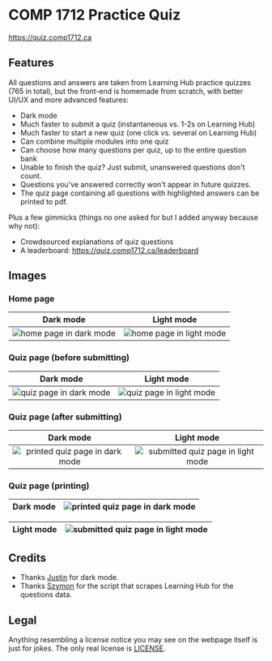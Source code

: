 # COMP 1712 Practice Quiz

<https://quiz.comp1712.ca>

## Features

All questions and answers are taken from Learning Hub practice quizzes (765 in total), but the front-end is homemade from scratch, with better UI/UX and more advanced features:

- Dark mode
- Much faster to submit a quiz (instantaneous vs. 1-2s on Learning Hub)
- Much faster to start a new quiz (one click vs. several on Learning Hub)
- Can combine multiple modules into one quiz
- Can choose how many questions per quiz, up to the entire question bank
- Unable to finish the quiz? Just submit, unanswered questions don't count.
- Questions you've answered correctly won't appear in future quizzes.
- The quiz page containing all questions with highlighted answers can be printed to pdf.

Plus a few gimmicks (things no one asked for but I added anyway because why not):
- Crowdsourced explanations of quiz questions
- A leaderboard: <https://quiz.comp1712.ca/leaderboard>

## Images

### Home page

|                    Dark mode                     |                     Light mode                     |
| :----------------------------------------------: | :------------------------------------------------: |
| ![home page in dark mode](/images/home-dark.png) | ![home page in light mode](/images/home-light.png) |

### Quiz page (before submitting)

|                    Dark mode                     |                     Light mode                     |
| :----------------------------------------------: | :------------------------------------------------: |
| ![quiz page in dark mode](/images/quiz-dark.png) | ![quiz page in light mode](/images/quiz-light.png) |

### Quiz page (after submitting)

|                             Dark mode                              |                               Light mode                               |
| :----------------------------------------------------------------: | :--------------------------------------------------------------------: |
| ![printed quiz page in dark mode](/images/quiz-submitted-dark.png) | ![submitted quiz page in light mode](/images/quiz-submitted-light.png) |

### Quiz page (printing)

| Dark mode | ![printed quiz page in dark mode](/images/quiz-printed-dark.png) |
| :-------: | :--------------------------------------------------------------: |

| Light mode | ![submitted quiz page in light mode](/images/quiz-printed-light.png) |
| :--------: | :------------------------------------------------------------------: |

## Credits

- Thanks [Justin](https://github.com/JCardas) for dark mode.
- Thanks [Szymon](https://github.com/SzymZem) for the script that scrapes Learning Hub for the questions data.

## Legal

Anything resembling a license notice you may see on the webpage itself is just for jokes. The only real license is [LICENSE](LICENSE).
